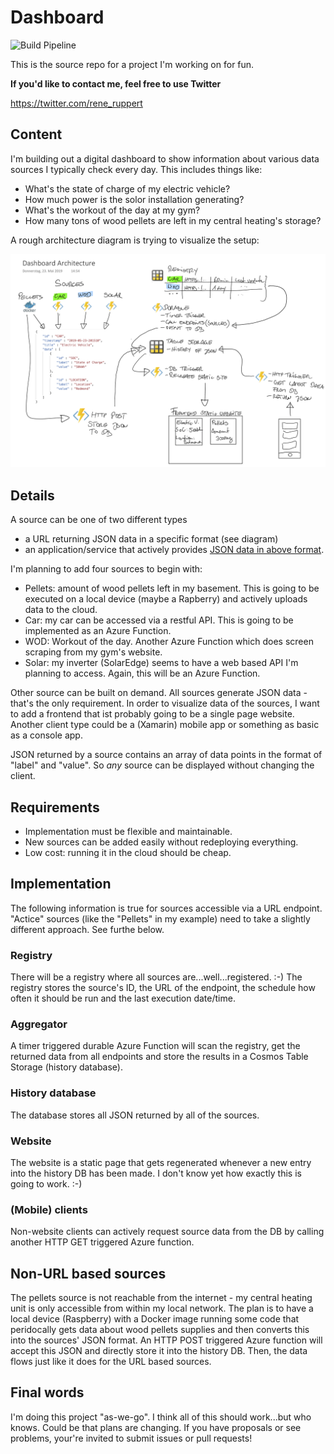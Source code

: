 # Dashboard

![Build Pipeline](https://dev.azure.com/c-sharx-net/Dashboard/_apis/build/status/Dashboard-Azure%20Functions%20for%20.NET-CI)

This is the source repo for a project I'm working on for fun.

**If you'd like to contact me, feel free to use Twitter**

https://twitter.com/rene_ruppert

## Content

I'm building out a digital dashboard to show information about various data sources I typically check every day. This includes things like:

* What's the state of charge of my electric vehicle?
* How much power is the solor installation generating?
* What's the workout of the day at my gym?
* How many tons of wood pellets are left in my central heating's storage?

A rough architecture diagram is trying to visualize the setup:

![Architecture diagram](assets/Architecture.png)

## Details

A source can be one of two different types

* a URL returning JSON data in a specific format (see diagram)
* an application/service that actively provides [JSON data in above format](assets/source_template.json).

I'm planning to add four sources to begin with:

* Pellets: amount of wood pellets left in my basement. This is going to be executed on a local device (maybe a Rapberry) and actively uploads data to the cloud.
* Car: my car can be accessed via a restful API. This is going to be implemented as an Azure Function.
* WOD: Workout of the day. Another Azure Function which does screen scraping from my gym's website.
* Solar: my inverter (SolarEdge) seems to have a web based API I'm planning to access. Again, this will be an Azure Function.

Other source can be built on demand. All sources generate JSON data - that's the only requirement.
In order to visualize data of the sources, I want to add a frontend that ist probably going to be a single page website. Another client type could be a (Xamarin) mobile app or something as basic as a console app.

JSON returned by a source contains an array of data points in the format of "label" and "value". So *any* source can be displayed without changing the client.


## Requirements

* Implementation must be flexible and maintainable.
* New sources can be added easily without redeploying everything.
* Low cost: running it in the cloud should be cheap.

## Implementation

The following information is true for sources accessible via a URL endpoint. "Actice" sources (like the "Pellets" in my example) need to take a slightly different approach. See furthe below.

### Registry

There will be a registry where all sources are...well...registered. :-) The registry stores the source's ID, the URL of the endpoint, the schedule how often it should be run and the last execution date/time.

### Aggregator

A timer triggered durable Azure Function will scan the registry, get the returned data from all endpoints and store the results in a Cosmos Table Storage (history database).

### History database

The database stores all JSON returned by all of the sources.

### Website

The website is a static page that gets regenerated whenever a new entry into the history DB has been made. I don't know yet how exactly this is going to work. :-)

### (Mobile) clients

Non-website clients can actively request source data from the DB by calling another HTTP GET triggered Azure function.

## Non-URL based sources

The pellets source is not reachable from the internet - my central heating unit is only accessible from within my local network. The plan is to have a local device (Raspberry) with a Docker image running some code that peridocally gets data about wood pellets supplies and then converts this into the sources' JSON format. An HTTP POST triggered Azure function will accept this JSON and directly store it into the history DB. Then, the data flows just like it does for the URL based sources.

## Final words

I'm doing this project "as-we-go". I think all of this should work...but who knows. Could be that plans are changing. If you have proposals or see problems, your're invited to submit issues or pull requests!


